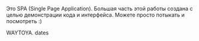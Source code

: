 Это SPA (Single Page Application). Большая часть этой работы создана с целью демонстрации кода и интерфейса. Можете просто потыкать и посмотреть :)

WAYTOYA. dates